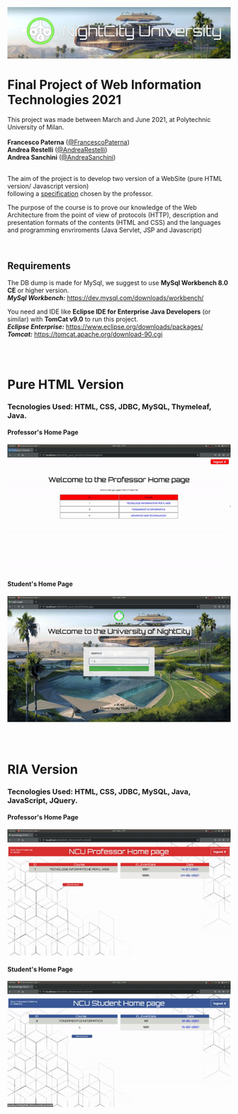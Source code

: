 ![NightCity Universiry Banner](https://github.com/FrancescoPaterna/TIW-2021-Project/blob/master/doc/Final/banner.jpg)

# Final Project of Web Information Technologies 2021 

This project was made between March and June 2021, at Polytechnic University of Milan.<br><br>
 **Francesco Paterna** ([@FrancescoPaterna](https://github.com/FrancescoPaterna)) <br>
 **Andrea Restelli** ([@AndreaRestelli](https://github.com/andrearestelli)) <br>
 **Andrea Sanchini** ([@AndreaSanchini](https://github.com/AndreaSanchini)) <br><br>


The aim of the project is to develop two version of a WebSite (pure HTML version/ Javascript version)<br> following a [specification](https://github.com/FrancescoPaterna/TIW-2021-Project/blob/master/specs/Specifica.pdf) chosen by the professor.

The purpose of the course is to prove our knowledge of the Web Architecture from the point of view of protocols (HTTP), description and presentation formats of the contents (HTML and CSS) and the languages and programming envriroments (Java Servlet, JSP and Javascript)

<br>

 ## Requirements
The DB dump is made for MySql, we suggest to use **MySql Workbench 8.0 CE** or higher version.<br>
***MySql Workbench:*** https://dev.mysql.com/downloads/workbench/

You need and IDE like **Eclipse IDE for Enterprise Java Developers** (or similar) with **TomCat v9.0** to run this project.   
***Eclipse Enterprise:*** https://www.eclipse.org/downloads/packages/ <br>
***Tomcat:*** https://tomcat.apache.org/download-90.cgi

<br><br>

# Pure HTML Version

### Tecnologies Used: HTML, CSS, JDBC, MySQL, Thymeleaf, Java. 

#### Professor's Home Page
![Pro_RIA](https://github.com/FrancescoPaterna/TIW-2021-Project/blob/master/doc/Final/Professor_PureHTML.gif)

#### Student's Home Page
![Stud_RIA](https://github.com/FrancescoPaterna/TIW-2021-Project/blob/master/doc/Final/Student_PureHTML.gif)


<br><br>

# RIA Version

### Tecnologies Used: HTML, CSS, JDBC, MySQL, Java, JavaScript, JQuery. 

#### Professor's Home Page
![Pro_RIA](https://github.com/FrancescoPaterna/TIW-2021-Project/blob/master/doc/Final/Professor_RIA.gif)

#### Student's Home Page
![Stud_RIA](https://github.com/FrancescoPaterna/TIW-2021-Project/blob/master/doc/Final/Student_RIA.gif)
